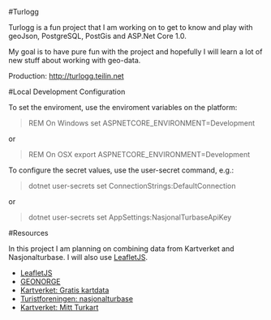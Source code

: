 #Turlogg

Turlogg is a fun project that I am working on to get to know and play with geoJson,
PostgreSQL, PostGis and ASP.Net Core 1.0.

My goal is to have pure fun with the project and hopefully I will learn a lot of new stuff
about working with geo-data.

Production: http://turlogg.teilin.net

#Local Development Configuration

To set the enviroment, use the enviroment variables on the platform:

>REM On Windows
> set ASPNETCORE_ENVIRONMENT=Development

or

> REM On OSX
> export ASPNETCORE_ENVIRONMENT=Development

To configure the secret values, use the user-secret command, e.g.:

> dotnet user-secrets set ConnectionStrings:DefaultConnection <ConnectionStrings>

or

> dotnet user-secrets set AppSettings:NasjonalTurbaseApiKey <NasjonalTurbaseApiKey>

#Resources

In this project I am planning on combining data from Kartverket and Nasjonalturbase. I will also
use [LeafletJS](http://leafletjs.com).

* [LeafletJS](http://leafletjs.com)
* [GEONORGE](https://www.geonorge.no)
* [Kartverket: Gratis kartdata](http://www.kartverket.no/Kart/Gratis-kartdata/)
* [Turistforeningen: nasjonalturbase](http://www.nasjonalturbase.no)
* [Kartverket: Mitt Turkart](http://www.norgeskart.no/turkart/?_ga=1.265007375.1039435351.1467234080#9/282656/6555014)

